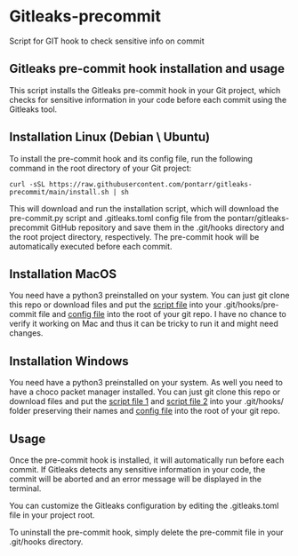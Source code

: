 # Gitleaks-precommit 
Script for GIT hook to check sensitive info on commit

## Gitleaks pre-commit hook installation and usage

This script installs the Gitleaks pre-commit hook in your Git project, which checks for sensitive information in your code before each commit using the Gitleaks tool.
## Installation Linux (Debian \ Ubuntu)

To install the pre-commit hook and its config file, run the following command in the root directory of your Git project:
```
curl -sSL https://raw.githubusercontent.com/pontarr/gitleaks-precommit/main/install.sh | sh
```
This will download and run the installation script, which will download the pre-commit.py script and .gitleaks.toml config file from the pontarr/gitleaks-precommit GitHub repository and save them in the .git/hooks directory and the root project directory, respectively. The pre-commit hook will be automatically executed before each commit.

## Installation MacOS
You need have a python3 preinstalled on your system.
You can just git clone this repo or download files and put the [script file](https://raw.githubusercontent.com/pontarr/gitleaks-precommit/main/pre-commit.py) into your .git/hooks/pre-commit file and [config file](https://raw.githubusercontent.com/pontarr/gitleaks-precommit/main/.gitleaks.toml) into the root of your git repo.
I have no chance to verify it working on Mac and thus it can be tricky to run it and might need changes.

## Installation Windows 
You need have a python3 preinstalled on your system. As well you need to have a choco packet manager installed.
You can just git clone this repo or download files and put the [script file 1](https://github.com/pontarr/gitleaks-precommit/blob/main/pre-commit-win.py) and [script file 2](https://github.com/pontarr/gitleaks-precommit/blob/main/pre-commit) into your .git/hooks/ folder preserving their names and [config file](https://raw.githubusercontent.com/pontarr/gitleaks-precommit/main/.gitleaks.toml) into the root of your git repo.


## Usage

Once the pre-commit hook is installed, it will automatically run before each commit. If Gitleaks detects any sensitive information in your code, the commit will be aborted and an error message will be displayed in the terminal.

You can customize the Gitleaks configuration by editing the .gitleaks.toml file in your project root.

To uninstall the pre-commit hook, simply delete the pre-commit file in your .git/hooks directory.
